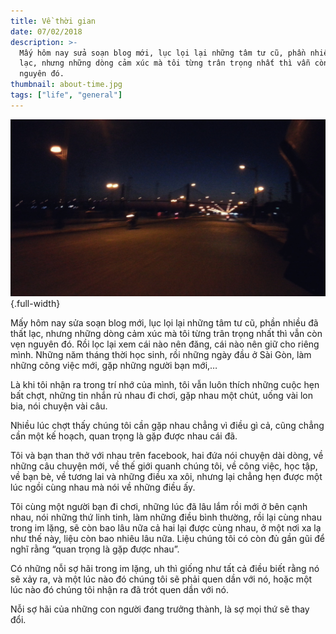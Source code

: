 ```yaml
---
title: Về thời gian
date: 07/02/2018
description: >-
  Mấy hôm nay sửa soạn blog mới, lục lọi lại những tâm tư cũ, phần nhiều đã thất
  lạc, nhưng những dòng cảm xúc mà tôi từng trân trọng nhất thì vẫn còn vẹn
  nguyên đó.
thumbnail: about-time.jpg
tags: ["life", "general"]
---
```

![](./about-time.jpg){.full-width}

Mấy hôm nay sửa soạn blog mới, lục lọi lại những tâm tư cũ, phần nhiều đã thất lạc, nhưng những dòng cảm xúc mà tôi từng trân trọng nhất thì vẫn còn vẹn nguyên đó. Rồi lọc lại xem cái nào nên đăng, cái nào nên giữ cho riêng mình. Những năm tháng thời học sinh, rồi những ngày đầu ở Sài Gòn, làm những công việc mới, gặp những người bạn mới,…

Là khi tôi nhận ra trong trí nhớ của mình, tôi vẫn luôn thích những cuộc hẹn bất chợt, những tin nhắn rủ nhau đi chơi, gặp nhau một chút, uống vài lon bia, nói chuyện vài câu.

Nhiều lúc chợt thấy chúng tôi cần gặp nhau chẳng vì điều gì cả, cũng chẳng cần một kế hoạch, quan trọng là gặp được nhau cái đã.

Tôi và bạn than thở với nhau trên facebook, hai đứa nói chuyện dài dòng, về những câu chuyện mới, về thế giới quanh chúng tôi, về công việc, học tập, về bạn bè, về tương lai và những điều xa xôi, nhưng lại chẳng hẹn được một lúc ngồi cùng nhau mà nói về những điều ấy.

Tôi cùng một người bạn đi chơi, những lúc đã lâu lắm rồi mới ở bên cạnh nhau, nói những thứ linh tinh, làm những điều bình thường, rồi lại cùng nhau trong im lặng, sẽ còn bao lâu nữa cả hai lại được cùng nhau, ở một nơi xa lạ như thế này, liệu còn bao nhiêu lâu nữa. Liệu chúng tôi có còn đủ gần gũi để nghĩ rằng “quan trọng là gặp được nhau”.

Có những nỗi sợ hãi trong im lặng, uh thì giống như tất cả điều biết rằng nó sẽ xảy ra, và một lúc nào đó chúng tôi sẽ phải quen dần với nó, hoặc một lúc nào đó chúng tôi nhận ra đã trót quen dần với nó.

Nỗi sợ hãi của những con người đang trưởng thành, là sợ mọi thứ sẽ thay đổi.
